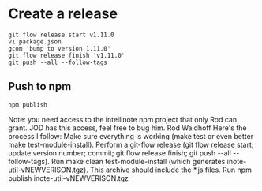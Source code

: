 # Create a release

```
git flow release start v1.11.0
vi package.json
gcom 'bump to version 1.11.0'
git flow release finish 'v1.11.0'
git push --all --follow-tags
```

## Push to npm

`npm publish`

Note: you need access to the intellinote npm project that only Rod can grant. JOD has this access, feel free to bug him.
Rod Waldhoff
Here's the process I follow:
Make sure everything is working (make test or even better make test-module-install).
Perform a git-flow release (git flow release start; update version number; commit; git flow release finish; git push --all --follow-tags).
Run make clean test-module-install (which generates inote-util-vNEWVERISON.tgz). This archive should include the *.js files.
Run npm publish inote-util-vNEWVERISON.tgz
